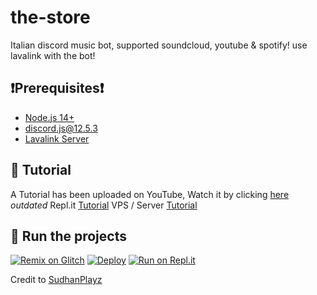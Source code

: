 # the-store
Italian discord music bot, supported soundcloud, youtube &amp; spotify! use lavalink with the bot!


## ❗Prerequisites❗
- [Node.js 14+](https://nodejs.org/en/download/)
- discord.js@12.5.3
- [Lavalink Server](https://github.com/freyacodes/Lavalink#server-configuration)


## 📝 Tutorial

A Tutorial has been uploaded on YouTube, Watch it by clicking [here](https://www.youtube.com/watch?v=p4lP96Tiv9s) *outdated*
Repl.it [Tutorial](https://github.com/SudhanPlayz/Discord-MusicBot/wiki/Installation-on-Repl-it)
VPS / Server [Tutorial](https://github.com/SudhanPlayz/Discord-MusicBot/wiki/Installation-on-a-Linux-server)


## 💨 Run the projects

[![Remix on Glitch](https://cdn.glitch.com/2703baf2-b643-4da7-ab91-7ee2a2d00b5b%2Fremix-button.svg)](https://glitch.com/edit/#!/import/github/SudhanPlayz/Discord-MusicBot) 
[![Deploy](https://www.herokucdn.com/deploy/button.svg)](https://heroku.com/deploy?template=https://github.com/SudhanPlayz/Discord-MusicBot) 
[![Run on Repl.it](https://repl.it/badge/github/SudhanPlayz/Discord-MusicBot)](https://repl.it/github/SudhanPlayz/Discord-MusicBot)










Credit to [SudhanPlayz](https://github.com/SudhanPlayz/)
